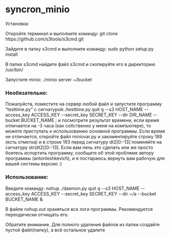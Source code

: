 # syncron_minio

Установка:
<p>Откройте терминал и выполните команду: git clone https://github.com/s3tools/s3cmd.git</p>
<p>Зайдите в папку s3cmd и выполните команду: sudo python setup.py install</p>
<p>В папке s3cmd найдите файл s3cmd и скопируйте его в директорию /usr/bin/</p>
<p>Запустите minio: ./minio server ~/bucket</p>
<h3>Необязательно:</h3><p>Пожалуйста, поместите на сервер любой файл и запустите программу "testtime.py" с сигнатурой:./testtime.py quit q --s3 HOST_NAME --access_key ACCESS_KEY --secret_key SECRET_KEY --dir DIR_NAME --bucket BUCKET_NAME  ; и посмотрите результат времени, если время отличается на -3 часа (как собственно у меня на компьютере), то можете приступать к использованию основной программы. Если время не отличается, откройте файл miniovar.py и закоментируйте строку 189 (есть отметка) и в строке 193 перед сигнатуру dt2[0:-13] поменяйте на сигнатуру str(dt2)[0:-13]. Если вам лень это сделать или же просто боитесь испортить программу, сообщите об этой проблеме автору программы (antonleshkevich), и я постараюсь вернуть вам рабочую для вашей системы версию :)</p>
<h3>Использование:</h3>
<p>Введите команду: nohup ./daemon.py quit q --s3 HOST_NAME --access_key ACCESS_KEY --secret_key SECRET_KEY --dir ~/a --bucket BUCKET_NAME &</p>
<p>В файле nohup.out храняться все логи программы. Рекомендуется переодически отчищать его.</p>
<p>Обратите внимание. Для полного удаления файлов из папки создайте пустой файл(папку), а всё остальное удалите</p>

